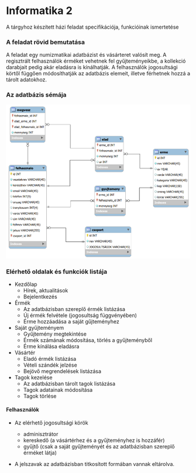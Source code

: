 # Informatika 2
A tárgyhoz készített házi feladat specifikációja, funkcióinak ismertetése

### A feladat rövid bemutatása

A feladat egy numizmatikai adatbázist és vásárteret valósít meg. A regisztrált felhasználók érméket vehetnek fel gyűjteményeikbe, a kollekció darabjait pedig akár eladásra is kínálhatják. A felhasználók jogosultsági körtől függően módosíthatják az adatbázis elemeit, illetve férhetnek hozzá a tárolt adatokhoz.

### Az adatbázis sémája

![](schema.png)

### Elérhető oldalak és funkciók listája

- Kezdőlap
    - Hírek, aktualitások
    - Bejelentkezés
- Érmék
    -  Az adatbázisban szereplő érmék listázása
    -  Új érmék felvétele (jogosultság függvényében)
    -  Érme hozzáadása a saját gűjteményhez
-  Saját gyűjteményem
    - Gyűjtemény megtekintése
    - Érmék számának módosítása, törlés a gyűjteményből
    - Érme kínálása eladásra
- Vásártér
  - Eladó érmék listázása
  - Vételi szándék jelzése
  - Bejövő megrendelések listázása
- Tagok kezelése
    - Az adatbázisban tárolt tagok listázása
    - Tagok adatainak módosítása
    - Tagok törlése

#### Felhasználók
- Az elérhető jogosultsági körök
    - adminisztrátor
    - kereskedő (a vásártérhez és a gyűjteményhez is hozzáfér)
    - gyűjtő (csak a saját gyűjteményét és az adatbázisban szereplő érméket látja)

- A jelszavak az adatbázisban titkosított formában vannak eltárolva.
